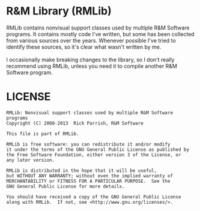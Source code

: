 R&M Library (RMLib)
===================

RMLib contains nonvisual support classes used by multiple R&M Software programs.  It contains mostly code I've written, but some has been collected from various sources over the years.  Whenever possible I've tried to identify these sources, so it's clear what wasn't written by me.<br />
<br />
I occasionally make breaking changes to the library, so I don't really recommend using RMLib, unless you need it to compile another R&M Software program.

LICENSE
=======

    RMLib: Nonvisual support classes used by multiple R&M Software programs
    Copyright (C) 2008-2013  Rick Parrish, R&M Software

    This file is part of RMLib.

    RMLib is free software: you can redistribute it and/or modify
    it under the terms of the GNU General Public License as published by
    the Free Software Foundation, either version 3 of the License, or
    any later version.

    RMLib is distributed in the hope that it will be useful,
    but WITHOUT ANY WARRANTY; without even the implied warranty of
    MERCHANTABILITY or FITNESS FOR A PARTICULAR PURPOSE.  See the
    GNU General Public License for more details.

    You should have received a copy of the GNU General Public License
    along with RMLib.  If not, see <http://www.gnu.org/licenses/>.
